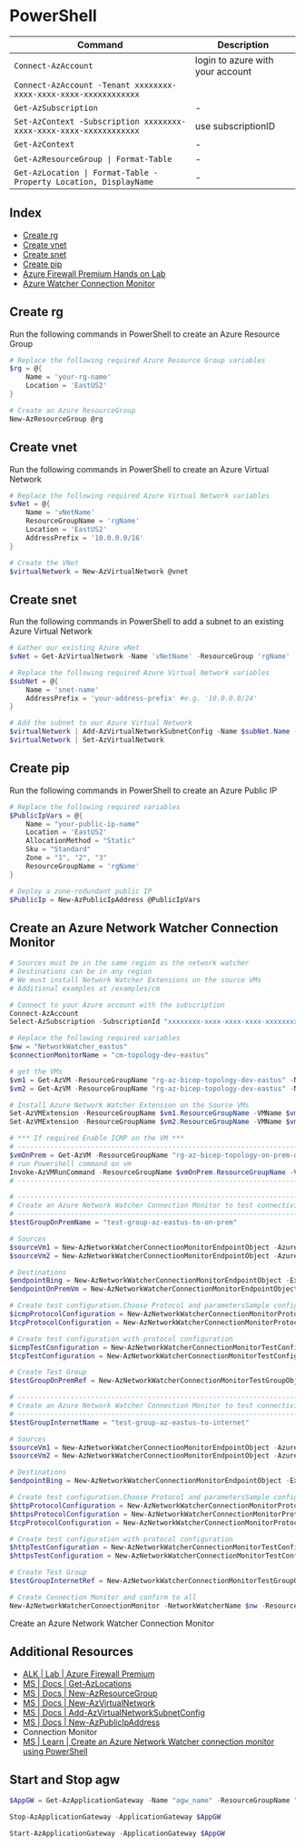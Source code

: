 # PowerShell

| Command                                                            | Description                      |
| ------------------------------------------------------------------ | -------------------------------- |
| `Connect-AzAccount`                                                | login to azure with your account |
| `Connect-AzAccount -Tenant xxxxxxxx-xxxx-xxxx-xxxx-xxxxxxxxxxxx`   |                                  |
| `Get-AzSubscription`                                               | -                                |
| `Set-AzContext -Subscription xxxxxxxx-xxxx-xxxx-xxxx-xxxxxxxxxxxx` | use subscriptionID               |
| `Get-AzContext`                                                    | -                                |
| `Get-AzResourceGroup \| Format-Table`                              | -                                |
| `Get-AzLocation \| Format-Table -Property Location, DisplayName`   | -                                |

## Index

- [Create rg][100]
- [Create vnet][101]
- [Create snet][102]
- [Create pip][103]
- [Azure Firewall Premium Hands on Lab][6]
- [Azure Watcher Connection Monitor][104]

## Create rg

Run the following commands in PowerShell to create an Azure Resource Group

```PowerShell
# Replace the following required Azure Resource Group variables
$rg = @{
    Name = 'your-rg-name'
    Location = 'EastUS2'
}

# Create an Azure ResourceGroup
New-AzResourceGroup @rg
```

## Create vnet

Run the following commands in PowerShell to create an Azure Virtual Network

```PowerShell
# Replace the following required Azure Virtual Network variables
$vNet = @{
    Name = 'vNetName'
    ResourceGroupName = 'rgName'
    Location = 'EastUS2'
    AddressPrefix = '10.0.0.0/16'
}

# Create the VNet
$virtualNetwork = New-AzVirtualNetwork @vnet
```

## Create snet

Run the following commands in PowerShell to add a subnet to an existing Azure Virtual Network

```PowerShell
# Gather our existing Azure vNet
$vNet = Get-AzVirtualNetwork -Name 'vNetName' -ResourceGroup 'rgName'

# Replace the following required Azure Virtual Network variables
$subNet = @{
    Name = 'snet-name'
    AddressPrefix = 'your-address-prefix' #e.g. '10.0.0.0/24'
}

# Add the subnet to our Azure Virtual Network
$virtualNetwork | Add-AzVirtualNetworkSubnetConfig -Name $subNet.Name -AddressPrefix $subNet.AddressPrefix
$virtualNetwork | Set-AzVirtualNetwork
```

## Create pip

Run the following commands in PowerShell to create an Azure Public IP

```PowerShell
# Replace the following required variables
$PublicIpVars = @{
    Name = "your-public-ip-name"
    Location = 'EastUS2'
    AllocationMethod = "Static"
    Sku = "Standard"
    Zone = "1", "2", "3"
    ResourceGroupName = 'rgName'
}

# Deploy a zone-redundant public IP
$PublicIp = New-AzPublicIpAddress @PublicIpVars
```

## Create an Azure Network Watcher Connection Monitor

```PowerShell
# Sources must be in the same region as the network watcher
# Destinations can be in any region
# We must install Network Watcher Extensions on the source VMs
# Additional examples at /examples/cm

# Connect to your Azure account with the subscription
Connect-AzAccount
Select-AzSubscription -SubscriptionId "xxxxxxxx-xxxx-xxxx-xxxx-xxxxxxxxxxxx"

# Replace the following required variables
$nw = "NetworkWatcher_eastus"
$connectionMonitorName = "cm-topology-dev-eastus"

# get the VMs
$vm1 = Get-AzVM -ResourceGroupName "rg-az-bicep-topology-dev-eastus" -Name "vm-spoke-1-a827"
$vm2 = Get-AzVM -ResourceGroupName "rg-az-bicep-topology-dev-eastus" -Name "vm-spoke-n-8d4a"

# Install Azure Network Watcher Extension on the Source VMs
Set-AzVMExtension -ResourceGroupName $vm1.ResourceGroupName -VMName $vm1.Name -Name "NetworkWatcherAgentWindows" -Publisher "Microsoft.Azure.NetworkWatcher" -ExtensionType "NetworkWatcherAgentWindows" -TypeHandlerVersion "1.4" -EnableAutomaticUpgrade $true
Set-AzVMExtension -ResourceGroupName $vm2.ResourceGroupName -VMName $vm2.Name -Name "NetworkWatcherAgentWindows" -Publisher "Microsoft.Azure.NetworkWatcher" -ExtensionType "NetworkWatcherAgentWindows" -TypeHandlerVersion "1.4" -EnableAutomaticUpgrade $true

# *** If required Enable ICMP on the VM ***
# ------------------------------------------------------------------------------------------------
$vmOnPrem = Get-AzVM -ResourceGroupName "rg-az-bicep-topology-on-prem-dev-eastus" -Name "vm-on-prem-1-02"
# run Powershell command on vm
Invoke-AzVMRunCommand -ResourceGroupName $vmOnPrem.ResourceGroupName -VMName $vmOnPrem.Name -CommandId 'RunPowerShellScript' -ScriptPath 'ps\enable_icmp.ps1'
# ------------------------------------------------------------------------------------------------

# ------------------------------------------------------------------------------------------------
# Create an Azure Network Watcher Connection Monitor to test connectivity to on-premises
# ------------------------------------------------------------------------------------------------
$testGroupOnPremName = "test-group-az-eastus-to-on-prem"

# Sources
$sourceVm1 = New-AzNetworkWatcherConnectionMonitorEndpointObject -AzureVM -Name "$($vm1.Name)-$($vm1.Location)" -ResourceID $vm1.id
$sourceVm2 = New-AzNetworkWatcherConnectionMonitorEndpointObject -AzureVM -Name "$($vm2.Name)-$($vm2.Location)" -ResourceID $vm2.id

# Destinations
$endpointBing = New-AzNetworkWatcherConnectionMonitorEndpointObject -ExternalAddress -Name "Bing" -Address www.bing.com
$endpointOnPremVm = New-AzNetworkWatcherConnectionMonitorEndpointObject -ExternalAddress -Name "vm-on-prem-1-02" -Address 192.168.1.244

# Create test configuration.Choose Protocol and parametersSample configs below.
$icmpProtocolConfiguration = New-AzNetworkWatcherConnectionMonitorProtocolConfigurationObject -IcmpProtocol
$tcpProtocolConfiguration = New-AzNetworkWatcherConnectionMonitorProtocolConfigurationObject -TcpProtocol -Port 3389

# Create test configuration with protocol configuration
$icmpTestConfiguration = New-AzNetworkWatcherConnectionMonitorTestConfigurationObject -Name icmp-tc -TestFrequencySec 60 -ProtocolConfiguration $icmpProtocolConfiguration -SuccessThresholdChecksFailedPercent 5 -SuccessThresholdRoundTripTimeMs 100
$tcpTestConfiguration = New-AzNetworkWatcherConnectionMonitorTestConfigurationObject -Name tcp-tc -TestFrequencySec 60 -ProtocolConfiguration $tcpProtocolConfiguration -SuccessThresholdChecksFailedPercent 20 -SuccessThresholdRoundTripTimeMs 100

# Create Test Group
$testGroupOnPremRef = New-AzNetworkWatcherConnectionMonitorTestGroupObject -Name $testGroupOnPremName -TestConfiguration $tcpTestConfiguration, $icmpTestConfiguration -Source $sourceVm1, $sourceVm2 -Destination $endpointOnPremVm

# ------------------------------------------------------------------------------------------------
# Create an Azure Network Watcher Connection Monitor to test connectivity to the Internet
# ------------------------------------------------------------------------------------------------
$testGroupInternetName = "test-group-az-eastus-to-internet"

# Sources
$sourceVm1 = New-AzNetworkWatcherConnectionMonitorEndpointObject -AzureVM -Name "$($vm1.Name)-$($vm1.Location)" -ResourceID $vm1.id
$sourceVm2 = New-AzNetworkWatcherConnectionMonitorEndpointObject -AzureVM -Name "$($vm2.Name)-$($vm2.Location)" -ResourceID $vm2.id

# Destinations
$endpointBing = New-AzNetworkWatcherConnectionMonitorEndpointObject -ExternalAddress -Name "Bing" -Address www.bing.com

# Create test configuration.Choose Protocol and parametersSample configs below.
$httpProtocolConfiguration = New-AzNetworkWatcherConnectionMonitorProtocolConfigurationObject -HttpProtocol -Port 80 -Method GET -RequestHeader @{Allow = "GET"} -ValidStatusCodeRange 2xx, 300-308
$httpsProtocolConfiguration = New-AzNetworkWatcherConnectionMonitorProtocolConfigurationObject -HttpProtocol -Port 443 -Method GET -RequestHeader @{Allow = "GET"} -ValidStatusCodeRange 2xx, 300-308 -PreferHTTPS
$tcpProtocolConfiguration = New-AzNetworkWatcherConnectionMonitorProtocolConfigurationObject -TcpProtocol -Port 80

# Create test configuration with protocol configuration
$httpTestConfiguration = New-AzNetworkWatcherConnectionMonitorTestConfigurationObject -Name http-tc -TestFrequencySec 60 -ProtocolConfiguration $httpProtocolConfiguration -SuccessThresholdChecksFailedPercent 20 -SuccessThresholdRoundTripTimeMs 200
$httpsTestConfiguration = New-AzNetworkWatcherConnectionMonitorTestConfigurationObject -Name https-tc -TestFrequencySec 60 -ProtocolConfiguration $httpsProtocolConfiguration -SuccessThresholdChecksFailedPercent 20 -SuccessThresholdRoundTripTimeMs 200

# Create Test Group
$testGroupInternetRef = New-AzNetworkWatcherConnectionMonitorTestGroupObject -Name $testGroupInternetName -TestConfiguration $httpTestConfiguration, $httpsTestConfiguration -Source $sourceVm1, $sourceVm2 -Destination $endpointBing

# Create Connection Monitor and confirm to all
New-AzNetworkWatcherConnectionMonitor -NetworkWatcherName $nw -ResourceGroupName NetworkWatcherRG -Name $connectionMonitorName -TestGroup $testGroupOnPremRef, $testGroupInternetRef -Force
```

Create an Azure Network Watcher Connection Monitor

## Additional Resources

- [ALK | Lab | Azure Firewall Premium][6]
- [MS | Docs | Get-AzLocations][1]
- [MS | Docs | New-AzResourceGroup][2]
- [MS | Docs | New-AzVirtualNetwork][3]
- [MS | Docs | Add-AzVirtualNetworkSubnetConfig][4]
- [MS | Docs | New-AzPublicIpAddress][5]
- Connection Monitor
- [MS | Learn | Create an Azure Network Watcher connection monitor using PowerShell][7]

## Start and Stop agw

```PowerShell
$AppGW = Get-AzApplicationGateway -Name "agw_name" -ResourceGroupName "rg_name"

Stop-AzApplicationGateway -ApplicationGateway $AppGW

Start-AzApplicationGateway -ApplicationGateway $AppGW
```

[1]: https://docs.microsoft.com/en-us/powershell/module/az.resources/get-azlocation?view=azps-5.7.0
[2]: https://docs.microsoft.com/en-us/powershell/module/az.resources/new-azresourcegroup?view=azps-5.7.0
[3]: https://docs.microsoft.com/en-us/powershell/module/az.network/new-azvirtualnetwork?view=azps-5.7.0
[4]: https://docs.microsoft.com/en-us/powershell/module/az.network/add-azvirtualnetworksubnetconfig?view=azps-5.7.0
[5]: https://docs.microsoft.com/en-us/powershell/module/az.network/new-azpublicipaddress?view=azps-5.7.0
[6]: https://github.com/ArtiomLK/azure-firewall-premium-lab
[7]: https://learn.microsoft.com/en-us/azure/network-watcher/connection-monitor-create-using-powershell
[100]: #create-rg
[101]: #create-vnet
[102]: #create-snet
[103]: #create-pip
[104]: #create-an-azure-network-watcher-connection-monitor

